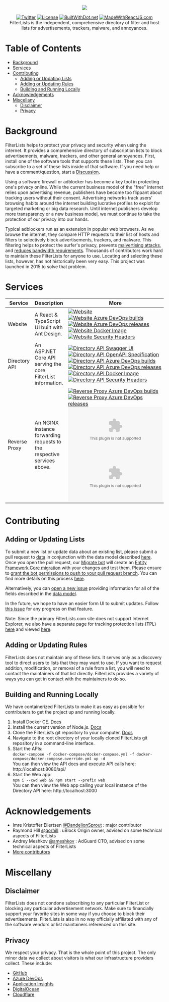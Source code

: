 <p align="center"><img src="https://github.com/collinbarrett/FilterLists/blob/main/img/logo_filterlists_outlined.png"></p>

<p align="center"><a href="https://twitter.com/FilterLists"><img alt="Twitter" src="https://img.shields.io/twitter/follow/FilterLists?style=social"></a>
<a href="https://github.com/collinbarrett/FilterLists/blob/main/LICENSE"><img alt="License" src="https://img.shields.io/github/license/collinbarrett/filterlists.svg?label=License"></a>
<a href="https://builtwithdot.net/project/125/filterlists"><img alt="BuiltWithDot.net" src="https://builtwithdot.net/project/125/filterlists/badge" /></a>
<a href="https://madewithreactjs.com/p/filterlists/shield-link"><img alt="MadeWithReactJS.com" src="https://madewithreactjs.com/storage/repo-shields/2335-shield.svg"/></a>
<br/>FilterLists is the independent, comprehensive directory of filter and host lists for advertisements, trackers, malware, and annoyances.</p>

# Table of Contents

- [Background](#background)
- [Services](#services)
- [Contributing](#contributing)
  - [Adding or Updating Lists](#adding-or-updating-lists)
  - [Adding or Updating Rules](#adding-or-updating-rules)
  - [Building and Running Locally](#building-and-running-locally)
- [Acknowledgements](#acknowledgements)
- [Miscellany](#miscellany)
  - [Disclaimer](#disclaimer)
  - [Privacy](#privacy)

# Background

FilterLists helps to protect your privacy and security when using the internet. It provides a comprehensive directory of subscription lists to block advertisements, malware, trackers, and other general annoyances. First, install one of the software tools that supports these lists. Then you can subscribe to a set of these lists inside of that software. If you need help or have a comment/question, start a [Discussion](https://github.com/collinbarrett/FilterLists/discussions).

Using a software firewall or adblocker has become a key tool in protecting one's privacy online. While the current business model of the "free" internet relies upon advertising revenue, publishers have become too flippant about tracking users without their consent. Advertising networks track users' browsing habits around the internet building lucrative profiles to exploit for targeted marketing or big data research. Until internet publishers develop more transparency or a new business model, we must continue to take the protection of our privacy into our hands.

Typical adblockers run as an extension in popular web browsers. As we browse the internet, they compare HTTP requests to their list of hosts and filters to selectively block advertisements, trackers, and malware. This filtering helps to protect the surfer's privacy, prevents [malvertising attacks](http://www.wired.com/insights/2014/11/malvertising-is-cybercriminals-latest-sweet-spot/ "Why Malvertising Is Cybercriminals' Latest Sweet Spot - Wired"), and [reduces bandwidth requirements](http://venturebeat.com/2015/07/08/blocking-ads-can-cut-network-traffic-25-to-40-study-shows/ 'Blocking Ads Can Cut Network Traffic 25% to 40%, Study Shows - VentureBeat'). Thousands of contributors work hard to maintain these FilterLists for anyone to use. Locating and selecting these lists, however, has not historically been very easy. This project was launched in 2015 to solve that problem.

# Services

| Service       | Description                                                                               | More                                                                                                                                                                                                                                                                                                                                                                                                                                                                                                                                                                                                                                                                                                                                                                                                                                                                                                                                                                                                                                                                                                                                                                                                                                                                                                                                      |
| ------------- | ----------------------------------------------------------------------------------------- | ----------------------------------------------------------------------------------------------------------------------------------------------------------------------------------------------------------------------------------------------------------------------------------------------------------------------------------------------------------------------------------------------------------------------------------------------------------------------------------------------------------------------------------------------------------------------------------------------------------------------------------------------------------------------------------------------------------------------------------------------------------------------------------------------------------------------------------------------------------------------------------------------------------------------------------------------------------------------------------------------------------------------------------------------------------------------------------------------------------------------------------------------------------------------------------------------------------------------------------------------------------------------------------------------------------------------------------------- |
| Website       | A React & TypeScript UI built with Ant Design.                                            | [![Website](https://img.shields.io/website-up-down-green-red/http/shields.io.svg?label=Website)](https://filterlists.com/) [![Website Azure DevOps builds](https://dev.azure.com/collinbarrett/FilterLists/_apis/build/status/Web?branchName=main)](https://dev.azure.com/collinbarrett/FilterLists/_build/latest?definitionId=18) [![Website Azure DevOps releases](https://vsrm.dev.azure.com/collinbarrett/_apis/public/Release/badge/b06a3d5c-459e-4789-9735-0f5969006fe8/4/5)](https://dev.azure.com/collinbarrett/FilterLists/_release?definitionId=4) [![Website Docker Image](https://img.shields.io/badge/docker%20image-web-blue?label=Docker%20Image)](https://github.com/users/collinbarrett/packages/container/package/filterlists-web) [![Website Security Headers](https://img.shields.io/security-headers?url=https%3A%2F%2Ffilterlists.com)](https://securityheaders.com/?q=https%3A%2F%2Ffilterlists.com)                                                                                                                                                                                                                                                                                                                                                                                                               |
| Directory API | An ASP.NET Core API serving the core FilterList information.                              | [![Directory API Swagger UI](https://img.shields.io/website-up-down-green-red/http/shields.io.svg?label=API%20Docs)](https://filterlists.com/api/?urls.primaryName=Directory) [![Directory API OpenAPI Specification](https://img.shields.io/swagger/valid/3.0?specUrl=https%3A%2F%2Ffilterlists.com%2Fapi%2Fdirectory%2Fv1%2Fswagger.json)](https://filterlists.com/api/directory/v1/swagger.json) [![Directory API Azure DevOps builds](https://dev.azure.com/collinbarrett/FilterLists/_apis/build/status/Directory%20API?branchName=main)](https://dev.azure.com/collinbarrett/FilterLists/_build/latest?definitionId=27) [![Directory API Azure DevOps releases](https://vsrm.dev.azure.com/collinbarrett/_apis/public/Release/badge/b06a3d5c-459e-4789-9735-0f5969006fe8/3/4)](https://dev.azure.com/collinbarrett/FilterLists/_release?definitionId=3) [![Directory API Docker Image](https://img.shields.io/badge/docker%20image-directory--api-blue?label=Docker%20Image)](https://github.com/users/collinbarrett/packages/container/package/filterlists-directory-api) [![Directory API Security Headers](https://img.shields.io/security-headers?url=https%3A%2F%2Ffilterlists.com%2Fapi%2Fdirectory%2Fv1%2Fswagger.json)](https://securityheaders.com/?q=https%3A%2F%2Ffilterlists.com%2Fapi%2Fdirectory%2Fv1%2Fswagger.json) |
| Reverse Proxy | An NGINX instance forwarding requests to the respective services above.                   | [![Reverse Proxy Azure DevOps builds](https://dev.azure.com/collinbarrett/FilterLists/_apis/build/status/Reverse%20Proxy?branchName=main)](https://dev.azure.com/collinbarrett/FilterLists/_build/latest?definitionId=21) [![Reverse Proxy Azure DevOps releases](https://vsrm.dev.azure.com/collinbarrett/_apis/public/Release/badge/b06a3d5c-459e-4789-9735-0f5969006fe8/5/6)](https://dev.azure.com/collinbarrett/FilterLists/_release?definitionId=5) [![Reverse Proxy Mozilla HTTP Observatory Grade](https://img.shields.io/mozilla-observatory/grade/filterlists.com?publish)](https://observatory.mozilla.org/analyze/filterlists.com) [![Reverse Proxy Chromium HSTS preload](https://img.shields.io/hsts/preload/filterlists.com)](https://hstspreload.org/?domain=filterlists.com)                                                                                                                                                                                                                                                                                                                                                                                                                                                                                                                                             |

# Contributing

## Adding or Updating Lists

To submit a new list or update data about an existing list, please submit a pull request to [data](https://github.com/collinbarrett/FilterLists/tree/main/services/Directory/data) in conjunction with the data model described [here](https://github.com/collinbarrett/FilterLists/wiki/Data-Model_sidebar). Once you open the pull request, our [Migrate bot](https://github.com/collinbarrett/FilterLists/blob/main/services/Directory/azure-pipelines.migrate.yaml) will create an [Entity Framework Core migration](https://docs.microsoft.com/en-us/ef/core/managing-schemas/migrations/?tabs=dotnet-core-cli) with your changes and test them. Please ensure to [grant the bot permissions to push to your pull request branch](https://help.github.com/en/github/collaborating-with-issues-and-pull-requests/allowing-changes-to-a-pull-request-branch-created-from-a-fork). You can find more details on this process [here](https://github.com/collinbarrett/FilterLists/issues/1674).

Alternatively, you can [open a new issue](https://github.com/collinbarrett/FilterLists/issues/new) providing information for all of the fields described in the [data model](https://github.com/collinbarrett/FilterLists/wiki/Data-Model_sidebar).

In the future, we hope to have an easier form UI to submit updates. Follow [this issue](https://github.com/collinbarrett/FilterLists/issues/372) for any progress on that feature.

Note: Since the primary FilterLists.com site does not support Internet Explorer, we also have a separate page for tracking protection lists (TPL) [here](https://github.com/collinbarrett/FilterLists/blob/main/web/public/tpl.html) and viewed [here](https://filterlists.com/tpl.html).

## Adding or Updating Rules

FilterLists does not maintain any of these lists. It serves only as a discovery tool to direct users to lists that they may want to use. If you want to request addition, modification, or removal of a rule from a list, you will need to contact the maintainers of that list directly. FilterLists provides a variety of ways you can get in contact with the maintainers to do so.

## Building and Running Locally

We have containerized FilterLists to make it as easy as possible for contributers to get the project up and running locally.

1. Install Docker CE. [Docs](https://docs.docker.com/install/)
2. Install the current version of Node.js. [Docs](https://nodejs.org/en/download/current/)
3. Clone the FilterLists git repository to your computer. [Docs](https://help.github.com/en/articles/cloning-a-repository)
4. Navigate to the root directory of your locally cloned FilterLists git repository in a command-line interface.
5. Start the APIs:<br>
   `docker-compose -f docker-compose/docker-compose.yml -f docker-compose/docker-compose.override.yml up -d`<br>
   You can then view the API docs and execute API calls here: http://localhost:8080/api/
6. Start the Web app:<br>
   `npm i --cwd web && npm start --prefix web`<br>
   You can then view the Web app calling your local instance of the Directory API here: http://localhost:3000

# Acknowledgements

- Imre Kristoffer Eilertsen [@DandelionSprout](https://github.com/DandelionSprout) : major contributor
- Raymond Hill [@gorhill](https://github.com/gorhill) : uBlock Origin owner, advised on some technical aspects of FilterLists
- Andrey Meshkov [@ameshkov](https://github.com/ameshkov) : AdGuard CTO, advised on some technical aspects of FilterLists
- [More contributors](https://github.com/collinbarrett/FilterLists/graphs/contributors)

# Miscellany

## Disclaimer

FilterLists does not condone subscribing to any particular FilterList or blocking any particular advertisement network. Make sure to financially support your favorite sites in some way if you choose to block their advertisements. FilterLists is also in no way officially affiliated with any of the software vendors or list maintainers referenced on this site.

## Privacy

We respect your privacy. That is the whole point of this project. The only minor data we collect about visitors is what our infrastructure providers collect. These include:

- [GitHub](https://help.github.com/articles/github-privacy-statement/)
- [Azure DevOps](https://docs.microsoft.com/en-us/azure/devops/organizations/security/data-protection?view=azure-devops)
- [Application Insights](https://docs.microsoft.com/en-us/azure/azure-monitor/app/data-retention-privacy)
- [DigitalOcean](https://www.digitalocean.com/legal/privacy-policy/)
- [Cloudflare](https://www.cloudflare.com/analytics/)
